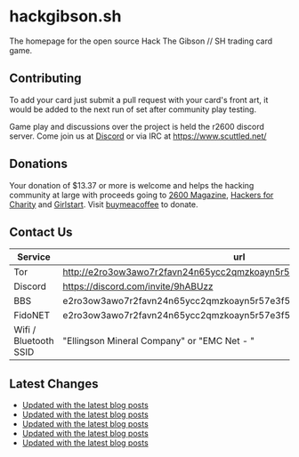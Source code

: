 # hackgibson.sh
The homepage for the open source Hack The Gibson // SH trading card game.


## Contributing

To add your card just submit a pull request with your card's front art, it would be added to the next run of set after community play testing.

Game play and discussions over the project is held the r2600 discord server. Come join us at [Discord](https://discord.com/invite/9hABUzz) or via IRC at https://www.scuttled.net/


## Donations

Your donation of $13.37 or more is welcome and helps the hacking community at large with proceeds going to [2600 Magazine](https://2600.com/), [Hackers for Charity](https://hackersforcharity.org) and [Girlstart](https://girlstart.org).  Visit [buymeacoffee](https://www.buymeacoffee.com/hackgibson.sh) to donate.


## Contact Us

Service | url
-|-
Tor | http://e2ro3ow3awo7r2favn24n65ycc2qmzkoayn5r57e3f56nvjwdcgg32ad.onion
Discord | https://discord.com/invite/9hABUzz
BBS | e2ro3ow3awo7r2favn24n65ycc2qmzkoayn5r57e3f56nvjwdcgg32ad.onion:23
FidoNET | e2ro3ow3awo7r2favn24n65ycc2qmzkoayn5r57e3f56nvjwdcgg32ad.onion:24554
Wifi / Bluetooth SSID | "Ellingson Mineral Company" or "EMC Net - <fidonet address>"

## Latest Changes
<!-- BLOG-POST-LIST:START -->
- [Updated with the latest blog posts](https://github.com/DFW2600/hackgibson.sh/commit/095f4d1db4d7fd1aa12c2e0a31461dc1ae3f5d29)
- [Updated with the latest blog posts](https://github.com/DFW2600/hackgibson.sh/commit/36fd6dda3c9fca31c50e02be9b05fa9fc9db5dcc)
- [Updated with the latest blog posts](https://github.com/DFW2600/hackgibson.sh/commit/833dc76be6cacc161f4efeaff24bf3a609efc138)
- [Updated with the latest blog posts](https://github.com/DFW2600/hackgibson.sh/commit/238d535d8bff1c9a7b5f9f8f77f002f6b88ff935)
- [Updated with the latest blog posts](https://github.com/DFW2600/hackgibson.sh/commit/93076ab84da1c8c09976c7a1b66bc26dad45da07)
<!-- BLOG-POST-LIST:END -->
